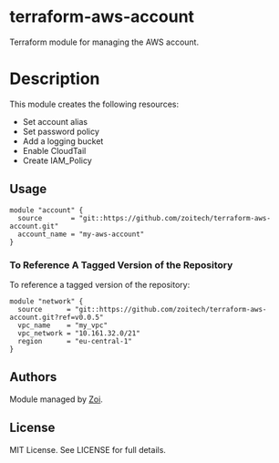 # terraform-aws-account

Terraform module for managing the AWS account.

# Description

This module creates the following resources:

* Set account alias
* Set password policy
* Add a logging bucket
* Enable CloudTail
* Create IAM_Policy

## Usage

```hcl
module "account" {
  source       = "git::https://github.com/zoitech/terraform-aws-account.git"
  account_name = "my-aws-account"
}
```

### To Reference A Tagged Version of the Repository

To reference a tagged version of the repository:

```hcl
module "network" {
  source      = "git::https://github.com/zoitech/terraform-aws-account.git?ref=v0.0.5"
  vpc_name    = "my_vpc"
  vpc_network = "10.161.32.0/21"
  region      = "eu-central-1"
}
```

## Authors
Module managed by [Zoi](https://github.com/zoitech).

## License
MIT License. See LICENSE for full details.
